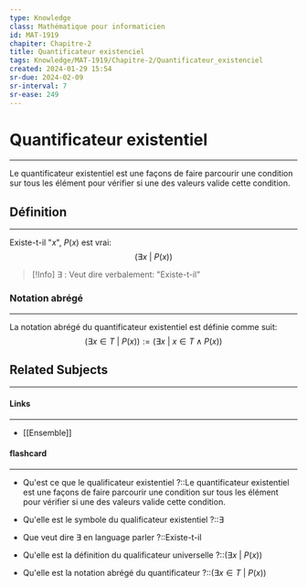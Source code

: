 ```yaml
---
type: Knowledge
class: Mathématique pour informaticien
id: MAT-1919
chapiter: Chapitre-2
title: Quantificateur existenciel 
tags: Knowledge/MAT-1919/Chapitre-2/Quantificateur_existenciel 
created: 2024-01-29 15:54
sr-due: 2024-02-09
sr-interval: 7
sr-ease: 249
---
```

# Quantificateur existentiel 
----
Le quantificateur existentiel est une façons de faire parcourir une condition sur tous les élément pour vérifier si une des valeurs valide cette condition.

## Définition
----
Existe-t-il "$x$", $P(x)$ est vrai:
$$(\exists x \ | \ P(x))$$

> [!Info]
> $\exists$ : Veut dire verbalement: "Existe-t-il"

### Notation abrégé
----
La notation abrégé du quantificateur existentiel est définie comme suit:
$$(\exists x \in T \ | \ P(x)) := (\exists x \ | \ x \in T \land P(x))$$

## Related Subjects
----
#### Links
----
- [[Ensemble]]
#### flashcard 
----
- Qu'est ce que le qualificateur existentiel ?::Le quantificateur existentiel est une façons de faire parcourir une condition sur tous les élément pour vérifier si une des valeurs valide cette condition.
<!--SR:!2024-03-07,5,229-->
- Qu'elle est le symbole du qualificateur existentiel ?::$\exists$
<!--SR:!2024-03-15,13,249-->
- Que veut dire $\exists$ en language parler ?::Existe-t-il
<!--SR:!2024-03-21,19,269-->
- Qu'elle est la définition du qualificateur universelle ?::$(\exists x \ | \ P(x))$
<!--SR:!2024-03-03,1,209-->
- Qu'elle est la notation abrégé du quantificateur ?::$(\exists x \in T \ | \ P(x))$
<!--SR:!2024-03-16,14,249-->